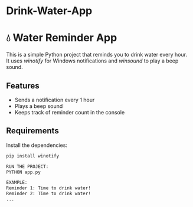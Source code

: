 # Drink-Water-App
# 💧 Water Reminder App

This is a simple Python project that reminds you to drink water every hour.  
It uses *winotify* for Windows notifications and *winsound* to play a beep sound.  

## Features
- Sends a notification every 1 hour
- Plays a beep sound
- Keeps track of reminder count in the console

## Requirements
Install the dependencies:
```bash
pip install winotify

RUN THE PROJECT: 
PYTHON app.py

EXAMPLE: 
Reminder 1: Time to drink water!
Reminder 2: Time to drink water!
...
